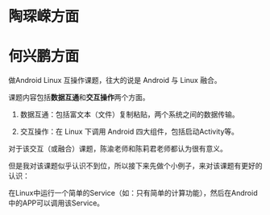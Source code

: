 # 陶琛嵘方面

# 何兴鹏方面

做Android Linux 互操作课题，往大的说是 Android 与 Linux 融合。

课题内容包括**数据互通**和**交互操作**两个方面。

1. 数据互通：包括富文本（文件）复制粘贴，两个系统之间的数据传输。

2. 交互操作：在 Linux 下调用 Android 四大组件，包括启动Activity等。

对于该交互（或融合）课题，陈渝老师和陈莉君老师都认为很有意义。

但是我对该课题似乎认识不到位，所以接下来先做个小例子，来对该课题有更好的认识：

在Linux中运行一个简单的Service（如：只有简单的计算功能），然后在Android中的APP可以调用该Service。
